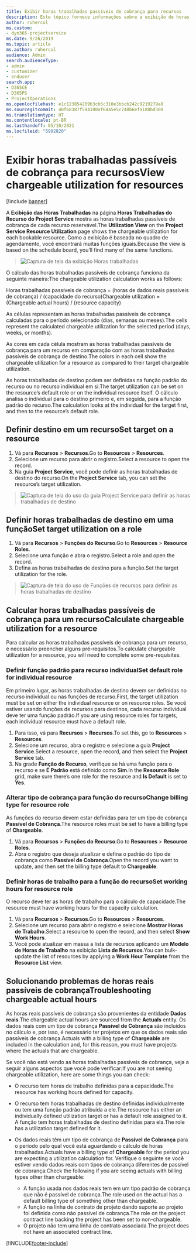 ```yaml
---
title: Exibir horas trabalhadas passíveis de cobrança para recursos
description: Este tópico fornece informações sobre a exibição de horas trabalhadas do recurso.
author: ruhercul
ms.custom:
- dyn365-projectservice
ms.date: 9/26/2019
ms.topic: article
ms.author: ruhercul
audience: Admin
search.audienceType:
- admin
- customizer
- enduser
search.app:
- D365CE
- D365PS
- ProjectOperations
ms.openlocfilehash: e1c123854209b3cb5c310e3bbcb242c9219279a8
ms.sourcegitcommit: 40f68387f594180af64a5e5c748b6efa188bd300
ms.translationtype: HT
ms.contentlocale: pt-BR
ms.lasthandoff: 05/10/2021
ms.locfileid: "5992820"
---
```

# <a name="view-chargeable-utilization-for-resources"></a><span data-ttu-id="52f36-103">Exibir horas trabalhadas passíveis de cobrança para recursos</span><span class="sxs-lookup"><span data-stu-id="52f36-103">View chargeable utilization for resources</span></span>

[!include [banner](../includes/psa-now-project-operations.md)]
 
<span data-ttu-id="52f36-104">A **Exibição das Horas Trabalhadas** na página **Horas Trabalhadas do Recurso do Project Service** mostra as horas trabalhadas passíveis de cobrança de cada recurso reservável.</span><span class="sxs-lookup"><span data-stu-id="52f36-104">The **Utilization View** on the **Project Service Resource Utilization** page shows the chargeable utilization for each bookable resource.</span></span> <span data-ttu-id="52f36-105">Como a exibição é baseada no quadro de agendamento, você encontrará muitas funções iguais.</span><span class="sxs-lookup"><span data-stu-id="52f36-105">Because the view is based on the schedule board, you’ll find many of the same functions.</span></span>

> ![Captura de tela da exibição Horas trabalhadas](media/FAQ-utilization-1.png)
 

<span data-ttu-id="52f36-107">O cálculo das horas trabalhadas passíveis de cobrança funciona da seguinte maneira:</span><span class="sxs-lookup"><span data-stu-id="52f36-107">The chargeable utilization calculation works as follows:</span></span>

   <span data-ttu-id="52f36-108">Horas trabalhadas passíveis de cobrança = (horas de dados reais passíveis de cobrança) / (capacidade do recurso)</span><span class="sxs-lookup"><span data-stu-id="52f36-108">Chargeable utilization = (Chargeable actual hours) / (resource capacity)</span></span>

<span data-ttu-id="52f36-109">As células representam as horas trabalhadas passíveis de cobrança calculadas para o período selecionado (dias, semanas ou meses).</span><span class="sxs-lookup"><span data-stu-id="52f36-109">The cells represent the calculated chargeable utilization for the selected period (days, weeks, or months).</span></span>

<span data-ttu-id="52f36-110">As cores em cada célula mostram as horas trabalhadas passíveis de cobrança para um recurso em comparação com as horas trabalhadas passíveis de cobrança de destino.</span><span class="sxs-lookup"><span data-stu-id="52f36-110">The colors in each cell show the chargeable utilization for a resource as compared to their target chargeable utilization.</span></span> 

<span data-ttu-id="52f36-111">As horas trabalhadas de destino podem ser definidas na função padrão do recurso ou no recurso individual em si.</span><span class="sxs-lookup"><span data-stu-id="52f36-111">The target utilization can be set on the resource’s default role or on the individual resource itself.</span></span> <span data-ttu-id="52f36-112">O cálculo analisa o individual para o destino primeiro e, em seguida, para a função padrão do recurso.</span><span class="sxs-lookup"><span data-stu-id="52f36-112">The calculation looks at the individual for the target first, and then to the resource’s default role.</span></span>

## <a name="set-target-on-a-resource"></a><span data-ttu-id="52f36-113">Definir destino em um recurso</span><span class="sxs-lookup"><span data-stu-id="52f36-113">Set target on a resource</span></span>

1. <span data-ttu-id="52f36-114">Vá para **Recursos** \> **Recursos**.</span><span class="sxs-lookup"><span data-stu-id="52f36-114">Go to **Resources** \> **Resources**.</span></span> 
2. <span data-ttu-id="52f36-115">Selecione um recurso para abrir o registro.</span><span class="sxs-lookup"><span data-stu-id="52f36-115">Select a resource to open the record.</span></span> 
3. <span data-ttu-id="52f36-116">Na guia **Project Service**, você pode definir as horas trabalhadas de destino do recurso.</span><span class="sxs-lookup"><span data-stu-id="52f36-116">On the **Project Service** tab, you can set the resource’s target utilization.</span></span>

> ![Captura de tela do uso da guia Project Service para definir as horas trabalhadas de destino](media/FAQ-utilization-2.png)
 
## <a name="set-target-utilization-on-a-role"></a><span data-ttu-id="52f36-118">Definir horas trabalhadas de destino em uma função</span><span class="sxs-lookup"><span data-stu-id="52f36-118">Set target utilization on a role</span></span>

1. <span data-ttu-id="52f36-119">Vá para **Recursos** \> **Funções do Recurso**.</span><span class="sxs-lookup"><span data-stu-id="52f36-119">Go to **Resources** \> **Resource Roles**.</span></span> 
2. <span data-ttu-id="52f36-120">Selecione uma função e abra o registro.</span><span class="sxs-lookup"><span data-stu-id="52f36-120">Select a role and open the record.</span></span> 
3. <span data-ttu-id="52f36-121">Defina as horas trabalhadas de destino para a função.</span><span class="sxs-lookup"><span data-stu-id="52f36-121">Set the target utilization for the role.</span></span>

> ![Captura de tela do uso de Funções de recursos para definir as horas trabalhadas de destino](media/FAQ-utilization-3.png)
 
## <a name="calculate-chargeable-utilization-for-a-resource"></a><span data-ttu-id="52f36-123">Calcular horas trabalhadas passíveis de cobrança para um recurso</span><span class="sxs-lookup"><span data-stu-id="52f36-123">Calculate chargeable utilization for a resource</span></span>

<span data-ttu-id="52f36-124">Para calcular as horas trabalhadas passíveis de cobrança para um recurso, é necessário preencher alguns pré-requisitos.</span><span class="sxs-lookup"><span data-stu-id="52f36-124">To calculate chargeable utilization for a resource, you will need to complete some pre-requisites.</span></span> 

### <a name="set-default-role-for-individual-resource"></a><span data-ttu-id="52f36-125">Definir função padrão para recurso individual</span><span class="sxs-lookup"><span data-stu-id="52f36-125">Set default role for individual resource</span></span>

<span data-ttu-id="52f36-126">Em primeiro lugar, as horas trabalhadas de destino devem ser definidas no recurso individual ou nas funções de recurso.</span><span class="sxs-lookup"><span data-stu-id="52f36-126">First, the target utilization must be set on either the individual resource or on resource roles.</span></span> <span data-ttu-id="52f36-127">Se você estiver usando funções de recursos para destinos, cada recurso individual deve ter uma função padrão.</span><span class="sxs-lookup"><span data-stu-id="52f36-127">If you are using resource roles for targets, each individual resource must have a default role.</span></span> 

1. <span data-ttu-id="52f36-128">Para isso, vá para **Recursos** \> **Recursos**.</span><span class="sxs-lookup"><span data-stu-id="52f36-128">To set this, go to **Resources** \> **Resources**.</span></span> 
2. <span data-ttu-id="52f36-129">Selecione um recurso, abra o registro e selecione a guia **Project Service**.</span><span class="sxs-lookup"><span data-stu-id="52f36-129">Select a resource, open the record, and then select the **Project Service** tab.</span></span> 
3. <span data-ttu-id="52f36-130">Na grade **Função do Recurso**, verifique se há uma função para o recurso e se **É Padrão** está definido como **Sim**.</span><span class="sxs-lookup"><span data-stu-id="52f36-130">In the **Resource Role** grid, make sure there’s one role for the resource and **Is Default** is set to **Yes**.</span></span>
 
### <a name="change-billing-type-for-resource-role"></a><span data-ttu-id="52f36-131">Alterar tipo de cobrança para função do recurso</span><span class="sxs-lookup"><span data-stu-id="52f36-131">Change billing type for resource role</span></span>

<span data-ttu-id="52f36-132">As funções do recurso devem estar definidas para ter um tipo de cobrança **Passível de Cobrança**.</span><span class="sxs-lookup"><span data-stu-id="52f36-132">The resource roles must be set to have a billing type of **Chargeable**.</span></span> 

1. <span data-ttu-id="52f36-133">Vá para **Recursos** \> **Funções do Recurso**.</span><span class="sxs-lookup"><span data-stu-id="52f36-133">Go to **Resources** \> **Resource Roles**.</span></span> 
2. <span data-ttu-id="52f36-134">Abra o registro que deseja atualizar e defina o padrão do tipo de cobrança como **Passível de Cobrança**.</span><span class="sxs-lookup"><span data-stu-id="52f36-134">Open the record you want to update, and then set the billing type default to **Chargeable**.</span></span>

### <a name="set-working-hours-for-resource-role"></a><span data-ttu-id="52f36-135">Definir horas de trabalho para a função do recurso</span><span class="sxs-lookup"><span data-stu-id="52f36-135">Set working hours for resource role</span></span>
 
<span data-ttu-id="52f36-136">O recurso deve ter as horas de trabalho para o cálculo de capacidade.</span><span class="sxs-lookup"><span data-stu-id="52f36-136">The resource must have working hours for the capacity calculation.</span></span> 

1. <span data-ttu-id="52f36-137">Vá para **Recursos** \> **Recursos**.</span><span class="sxs-lookup"><span data-stu-id="52f36-137">Go to **Resources** \> **Resources**.</span></span> 
2. <span data-ttu-id="52f36-138">Selecione um recurso para abrir o registro e selecione **Mostrar Horas de Trabalho**.</span><span class="sxs-lookup"><span data-stu-id="52f36-138">Select a resource to open the record, and then select **Show Work Hours**.</span></span> 
3. <span data-ttu-id="52f36-139">Você pode atualizar em massa a lista de recursos aplicando um **Modelo de Horas de Trabalho** na exibição **Lista de Recursos**.</span><span class="sxs-lookup"><span data-stu-id="52f36-139">You can bulk-update the list of resources by applying a **Work Hour Template** from the **Resource List** view.</span></span>

## <a name="troubleshooting-chargeable-actual-hours"></a><span data-ttu-id="52f36-140">Solucionando problemas de horas reais passíveis de cobrança</span><span class="sxs-lookup"><span data-stu-id="52f36-140">Troubleshooting chargeable actual hours</span></span>

<span data-ttu-id="52f36-141">As horas reais passíveis de cobrança são provenientes da entidade **Dados reais**.</span><span class="sxs-lookup"><span data-stu-id="52f36-141">The chargeable actual hours are sourced from the **Actuals** entity.</span></span> <span data-ttu-id="52f36-142">Os dados reais com um tipo de cobrança **Passível de Cobrança** são incluídos no cálculo e, por isso, é necessário ter projetos em que os dados reais são passíveis de cobrança.</span><span class="sxs-lookup"><span data-stu-id="52f36-142">Actuals with a billing type of **Chargeable** are included in the calculation and, for this reason, you must have projects where the actuals that are chargeable.</span></span>

<span data-ttu-id="52f36-143">Se você não está vendo as horas trabalhadas passíveis de cobrança, veja a seguir alguns aspectos que você pode verificar:</span><span class="sxs-lookup"><span data-stu-id="52f36-143">If you are not seeing chargeable utilization, here are some things you can check:</span></span>

- <span data-ttu-id="52f36-144">O recurso tem horas de trabalho definidas para a capacidade.</span><span class="sxs-lookup"><span data-stu-id="52f36-144">The resource has working hours defined for capacity.</span></span>
- <span data-ttu-id="52f36-145">O recurso tem horas trabalhadas de destino definidas individualmente ou tem uma função padrão atribuída a ele.</span><span class="sxs-lookup"><span data-stu-id="52f36-145">The resource has either an individually defined utilization target or has a default role assigned to it.</span></span> <span data-ttu-id="52f36-146">A função tem horas trabalhadas de destino definidas para ela.</span><span class="sxs-lookup"><span data-stu-id="52f36-146">The role has a utilization target defined for it.</span></span>
- <span data-ttu-id="52f36-147">Os dados reais têm um tipo de cobrança de **Passível de Cobrança** para o período pelo qual você está aguardando o cálculo de horas trabalhadas.</span><span class="sxs-lookup"><span data-stu-id="52f36-147">Actuals have a billing type of **Chargeable** for the period you are expecting a utilization calculation for.</span></span> <span data-ttu-id="52f36-148">Verifique o seguinte se você estiver vendo dados reais com tipos de cobrança diferentes de passível de cobrança:</span><span class="sxs-lookup"><span data-stu-id="52f36-148">Check the following if you are seeing actuals with billing types other than chargeable:</span></span>

  - <span data-ttu-id="52f36-149">A função usada nos dados reais tem em um tipo padrão de cobrança que não é passível de cobrança.</span><span class="sxs-lookup"><span data-stu-id="52f36-149">The role used on the actual has a default billing type of something other than chargeable.</span></span>
  - <span data-ttu-id="52f36-150">A função na linha de contrato de projeto dando suporte ao projeto foi definida como não passível de cobrança.</span><span class="sxs-lookup"><span data-stu-id="52f36-150">The role on the project contract line backing the project has been set to non-chargeable.</span></span>
  - <span data-ttu-id="52f36-151">O projeto não tem uma linha de contrato associada.</span><span class="sxs-lookup"><span data-stu-id="52f36-151">The project does not have an associated contract line.</span></span>



[!INCLUDE[footer-include](../includes/footer-banner.md)]